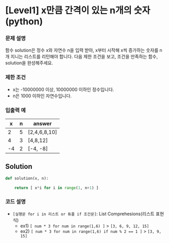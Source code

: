 # [Level1] x만큼 간격이 있는 n개의 숫자 (python)

### 문제 설명
함수 solution은 정수 x와 자연수 n을 입력 받아, x부터 시작해 x씩 증가하는 숫자를 n개 지니는 리스트를 리턴해야 합니다. 다음 제한 조건을 보고, 조건을 만족하는 함수, solution을 완성해주세요.

### 제한 조건
- x는 -10000000 이상, 10000000 이하인 정수입니다.
- n은 1000 이하인 자연수입니다.

### 입출력 예
|x|n|answer|
|---|---|---|
|2|5|[2,4,6,8,10]|
|4|3|[4,8,12]|
|-4|2|[-4, -8]|

## Solution
```python
def solution(x, n):
    
    return [ x*i for i in range(1, n+1) ]
```

### 코드 설명
- `[실행문 for i in 리스트 or 튜플 if 조건문]`: List Comprehesions(리스트 표현식)
  - ex1) `[ num * 3 for num in range(1,6) ]` > `[3, 6, 9, 12, 15]`
  - ex2) `[ num * 3 for num in range(1,6) if num % 2 == 1 ]` > `[3, 9, 15]`